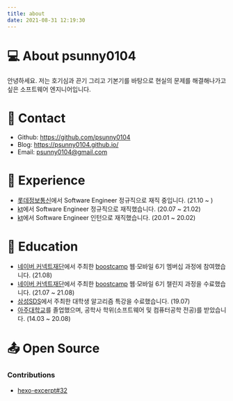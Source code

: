 ```yaml
---
title: about
date: 2021-08-31 12:19:30
---
```


# 💻 About psunny0104

안녕하세요.
저는 호기심과 끈기 그리고 기본기를 바탕으로 현실의 문제를 해결해나가고 싶은 소프트웨어 엔지니어입니다.

# 📮 Contact

* Github: https://github.com/psunny0104
* Blog: https://psunny0104.github.io/
* Email: psunny0104@gmail.com



# 🏢 Experience

* [롯데정보통신](https://www.ldcc.co.kr/)에서 Software Engineer 정규직으로 재직 중입니다. (21.10 ~ )
* [kt](https://corp.kt.com/)에서 Software Engineer 정규직으로 재직했습니다. (20.07 ~ 21.02)
* [kt](https://corp.kt.com/)에서 Software Engineer 인턴으로 재직했습니다. (20.01 ~ 20.02)



# 🏫 Education

* [네이버 커넥트재단](https://connect.or.kr/)에서 주최한 [boostcamp](https://boostcamp.connect.or.kr/) 웹·모바일 6기 멤버십 과정에 참여했습니다. (21.08)
* [네이버 커넥트재단](https://connect.or.kr/)에서 주최한 [boostcamp](https://boostcamp.connect.or.kr/) 웹·모바일 6기 챌린지 과정을 수료했습니다. (21.07 ~ 21.08)
* [삼성SDS](https://www.samsungsds.com/kr/index.html)에서 주최한 대학생 알고리즘 특강을 수료했습니다. (19.07)
* [아주대학교](https://www.ajou.ac.kr/kr/index.do)를 졸업했으며, 공학사 학위(소프트웨어 및 컴퓨터공학 전공)를 받았습니다. (14.03 ~ 20.08)



# 📤 Open Source

###  Contributions

* [hexo-excerpt#32](https://github.com/chekun/hexo-excerpt/pull/32) 

